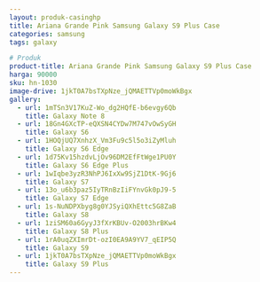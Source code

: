 ```yaml
---
layout: produk-casinghp
title: Ariana Grande Pink Samsung Galaxy S9 Plus Case
categories: samsung
tags: galaxy

# Produk
product-title: Ariana Grande Pink Samsung Galaxy S9 Plus Case
harga: 90000
sku: hn-1030
image-drive: 1jkT0A7bsTXpNze_jQMAETTVp0moWkBgx
gallery:
  - url: 1mTSn3V17KuZ-Wo_dg2HQfE-b6evgy6Qb
    title: Galaxy Note 8
  - url: 18Gn4GXcTP-eQXSN4CYDw7M747vOwSyGH
    title: Galaxy S6
  - url: 1HOQjUQ7XnhzX_Vm3Fu9c5l5o3iZyMluh
    title: Galaxy S6 Edge
  - url: 1d75Kv15hzdvLjOv96DM2EfFtWge1PU0Y
    title: Galaxy S6 Edge Plus
  - url: 1wIqbe3yzR3NhPJ6IxXw9SjZ1DtK-9Gj6
    title: Galaxy S7
  - url: 13o_u6b3paz5IyTRnBzIiFYnvGk0pJ9-5
    title: Galaxy S7 Edge
  - url: 1s-NuNDPXbyg8g0YJSyiQXhEttc5G8ZaB
    title: Galaxy S8
  - url: 1ziSM60a6GyyJ3fXrKBUv-O2003hrBKw4
    title: Galaxy S8 Plus
  - url: 1rA0uqZXImrDt-ozI0EA9A9YV7_qEIP5Q
    title: Galaxy S9
  - url: 1jkT0A7bsTXpNze_jQMAETTVp0moWkBgx
    title: Galaxy S9 Plus
---
```

